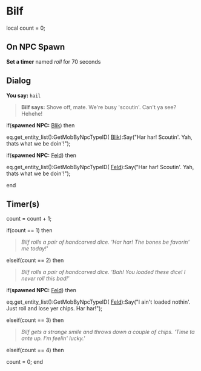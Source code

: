 # Bilf
local count = 0;

## On NPC Spawn

**Set a timer** named *roll* for 70 seconds
## Dialog

**You say:** `hail`



>**Bilf says:** Shove off, mate.  We're busy 'scoutin'.  Can't ya see?  Hehehe!


if(**spawned NPC:**  [Blik](/npc/110054)) then



eq.get_entity_list():GetMobByNpcTypeID( [Blik](/npc/110054)):Say("Har har!  Scoutin'.  Yah, thats what we be doin'!");



if(**spawned NPC:**  [Feld](/npc/110055)) then



eq.get_entity_list():GetMobByNpcTypeID( [Feld](/npc/110055)):Say("Har har!  Scoutin'.  Yah, thats what we be doin'!");

end

## Timer(s)

count = count + 1;

if(count == 1) then


>*Bilf rolls a pair of handcarved dice.  'Har har!  The bones be favorin' me today!'*

elseif(count == 2) then


>*Bilf rolls a pair of handcarved dice.  'Bah!  You loaded these dice!  I never roll this bad!'*


if(**spawned NPC:**  [Feld](/npc/110055)) then



eq.get_entity_list():GetMobByNpcTypeID( [Feld](/npc/110055)):Say("I ain't loaded nothin'.  Just roll and lose yer chips.  Har har!");


elseif(count == 3) then


>*Bilf gets a strange smile and throws down a couple of chips.  'Time ta ante up.  I'm feelin' lucky.'*

elseif(count == 4) then


count = 0;
end